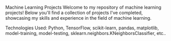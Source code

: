Machine Learning Projects
Welcome to my repository of machine learning projects! Below you'll find a collection of projects I've completed, showcasing my skills and experience in the field of machine learning.

Technologies Used: Python, TensorFlow, scikit-learn, pandas, matplotlib, model-training, model-testing, sklearn.neighbors.KNeighborsClassifier, etc..
